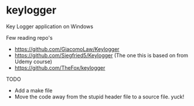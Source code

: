 # keylogger
Key Logger application on Windows

Few reading repo's
- https://github.com/GiacomoLaw/Keylogger
- https://github.com/Siegfried5/Keylogger (The one this is based on from Udemy course)
- https://github.com/TheFox/keylogger

TODO
- Add a make file 
- Move the code away from the stupid header file to a source file. yuck!
